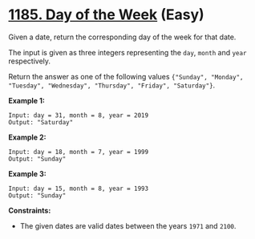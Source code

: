 # [1185. Day of the Week][link] (Easy)

[link]: https://leetcode.com/problems/day-of-the-week/

Given a date, return the corresponding day of the week for that date.

The input is given as three integers representing the `day`, `month` and `year` respectively.

Return the answer as one of the following values `{"Sunday", "Monday", "Tuesday", "Wednesday",
"Thursday", "Friday", "Saturday"}`.

**Example 1:**

```
Input: day = 31, month = 8, year = 2019
Output: "Saturday"
```

**Example 2:**

```
Input: day = 18, month = 7, year = 1999
Output: "Sunday"
```

**Example 3:**

```
Input: day = 15, month = 8, year = 1993
Output: "Sunday"
```

**Constraints:**

- The given dates are valid dates between the years `1971` and `2100`.
